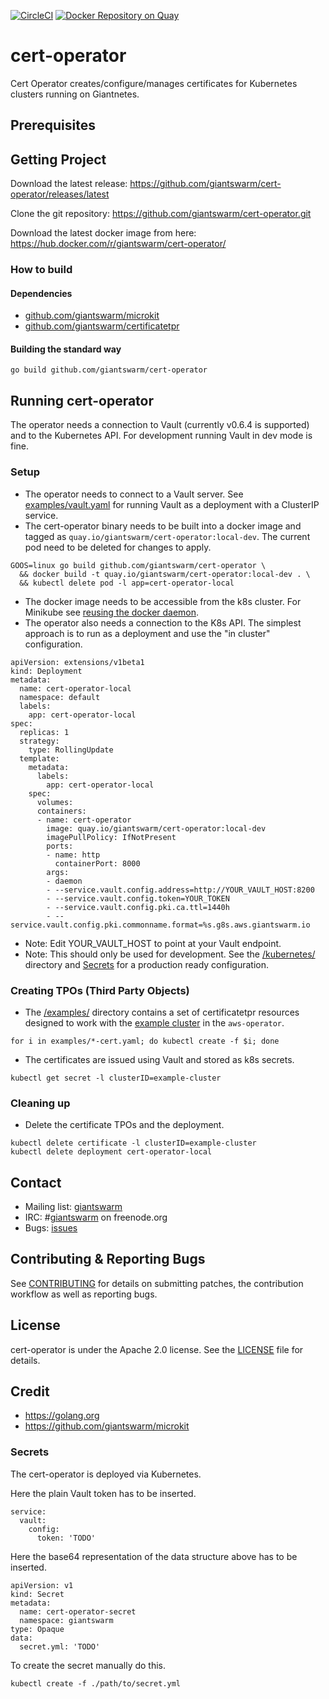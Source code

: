 [![CircleCI](https://circleci.com/gh/giantswarm/cert-operator.svg?style=shield)](https://circleci.com/gh/giantswarm/cert-operator) [![Docker Repository on Quay](https://quay.io/repository/giantswarm/cert-operator/status "Docker Repository on Quay")](https://quay.io/repository/giantswarm/cert-operator)

# cert-operator

Cert Operator creates/configure/manages certificates for Kubernetes clusters
running on Giantnetes.


## Prerequisites


## Getting Project

Download the latest release:
https://github.com/giantswarm/cert-operator/releases/latest

Clone the git repository: https://github.com/giantswarm/cert-operator.git

Download the latest docker image from here:
https://hub.docker.com/r/giantswarm/cert-operator/


### How to build


#### Dependencies

- [github.com/giantswarm/microkit](https://github.com/giantswarm/microkit)
- [github.com/giantswarm/certificatetpr](https://github.com/giantswarm/certificatetpr)


#### Building the standard way

```
go build github.com/giantswarm/cert-operator
```


## Running cert-operator

The operator needs a connection to Vault (currently v0.6.4 is supported) and to
the Kubernetes API. For development running Vault in dev mode is fine.


### Setup

- The operator needs to connect to a Vault server. See
  [examples/vault.yaml](https://github.com/giantswarm/cert-operator/blob/master/examples/vault.yaml)
  for running Vault as a deployment with a ClusterIP service.
- The cert-operator binary needs to be built into a docker image and tagged as
  `quay.io/giantswarm/cert-operator:local-dev`. The current pod need to be
  deleted for changes to apply.

```
GOOS=linux go build github.com/giantswarm/cert-operator \
  && docker build -t quay.io/giantswarm/cert-operator:local-dev . \
  && kubectl delete pod -l app=cert-operator-local
```

- The docker image needs to be accessible from the k8s cluster. For Minikube
  see [reusing the docker daemon](https://github.com/kubernetes/minikube/blob/master/docs/reusing_the_docker_daemon.md).
- The operator also needs a connection to the K8s API. The simplest approach is
  to run as a deployment and use the "in cluster" configuration.

```
apiVersion: extensions/v1beta1
kind: Deployment
metadata:
  name: cert-operator-local
  namespace: default
  labels:
    app: cert-operator-local
spec:
  replicas: 1
  strategy:
    type: RollingUpdate
  template:
    metadata:
      labels:
        app: cert-operator-local
    spec:
      volumes:
      containers:
      - name: cert-operator
        image: quay.io/giantswarm/cert-operator:local-dev
        imagePullPolicy: IfNotPresent
        ports:
        - name: http
          containerPort: 8000
        args:
        - daemon
        - --service.vault.config.address=http://YOUR_VAULT_HOST:8200
        - --service.vault.config.token=YOUR_TOKEN
        - --service.vault.config.pki.ca.ttl=1440h
        - --service.vault.config.pki.commonname.format=%s.g8s.aws.giantswarm.io
```

- Note: Edit YOUR_VAULT_HOST to point at your Vault endpoint.
- Note: This should only be used for development. See the
  [/kubernetes/](https://github.com/giantswarm/cert-operator/tree/master/kubernetes)
  directory and [Secrets](https://github.com/giantswarm/cert-operator#secrets)
  for a production ready configuration.


### Creating TPOs (Third Party Objects)

- The [/examples/](https://github.com/giantswarm/cert-operator/tree/master/examples) directory contains a set of certificatetpr resources designed
to work with the [example cluster](https://github.com/giantswarm/aws-operator/blob/master/examples/cluster.yml) in the `aws-operator`.

```
for i in examples/*-cert.yaml; do kubectl create -f $i; done
```

- The certificates are issued using Vault and stored as k8s secrets.

```
kubectl get secret -l clusterID=example-cluster
```


### Cleaning up

- Delete the certificate TPOs and the deployment.

```
kubectl delete certificate -l clusterID=example-cluster
kubectl delete deployment cert-operator-local
```


## Contact

- Mailing list: [giantswarm](https://groups.google.com/forum/!forum/giantswarm)
- IRC: #[giantswarm](irc://irc.freenode.org:6667/#giantswarm) on freenode.org
- Bugs: [issues](https://github.com/giantswarm/cert-operator/issues)


## Contributing & Reporting Bugs

See [CONTRIBUTING](CONTRIBUTING.md) for details on submitting patches, the
contribution workflow as well as reporting bugs.


## License

cert-operator is under the Apache 2.0 license. See the [LICENSE](LICENSE) file
for details.


## Credit
- https://golang.org
- https://github.com/giantswarm/microkit


### Secrets

The cert-operator is deployed via Kubernetes.

Here the plain Vault token has to be inserted.

```
service:
  vault:
    config:
      token: 'TODO'
```

Here the base64 representation of the data structure above has to be inserted.

```
apiVersion: v1
kind: Secret
metadata:
  name: cert-operator-secret
  namespace: giantswarm
type: Opaque
data:
  secret.yml: 'TODO'
```

To create the secret manually do this.

```
kubectl create -f ./path/to/secret.yml
```
